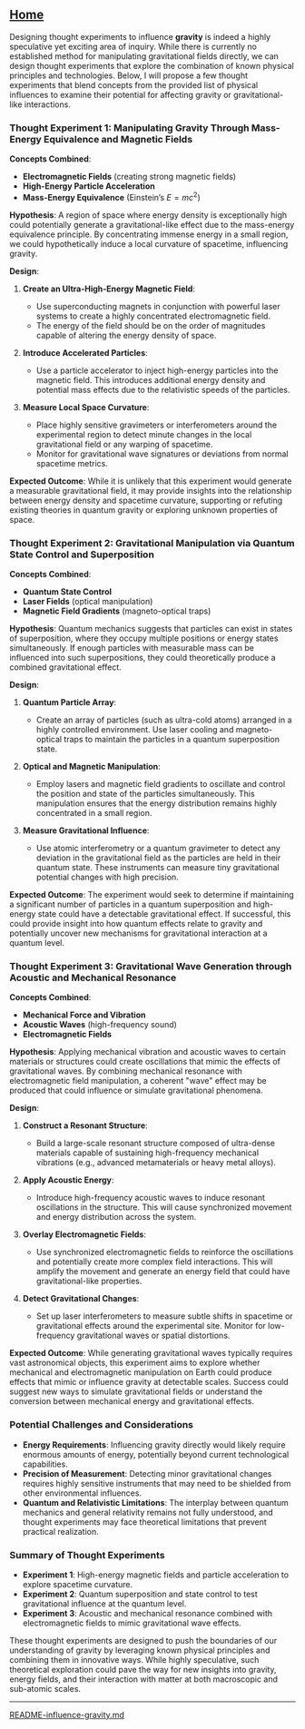 [Home](https://t2m.io/VwvDcuw)
---

Designing thought experiments to influence **gravity** is indeed a highly speculative yet exciting area of inquiry. While there is currently no established method for manipulating gravitational fields directly, we can design thought experiments that explore the combination of known physical principles and technologies. Below, I will propose a few thought experiments that blend concepts from the provided list of physical influences to examine their potential for affecting gravity or gravitational-like interactions.

### Thought Experiment 1: Manipulating Gravity Through Mass-Energy Equivalence and Magnetic Fields
**Concepts Combined**: 
- **Electromagnetic Fields** (creating strong magnetic fields)
- **High-Energy Particle Acceleration**
- **Mass-Energy Equivalence** (Einstein’s $E = mc^2$)

**Hypothesis**:
A region of space where energy density is exceptionally high could potentially generate a gravitational-like effect due to the mass-energy equivalence principle. By concentrating immense energy in a small region, we could hypothetically induce a local curvature of spacetime, influencing gravity.

**Design**:
1. **Create an Ultra-High-Energy Magnetic Field**:
   - Use superconducting magnets in conjunction with powerful laser systems to create a highly concentrated electromagnetic field.
   - The energy of the field should be on the order of magnitudes capable of altering the energy density of space.

2. **Introduce Accelerated Particles**:
   - Use a particle accelerator to inject high-energy particles into the magnetic field. This introduces additional energy density and potential mass effects due to the relativistic speeds of the particles.

3. **Measure Local Space Curvature**:
   - Place highly sensitive gravimeters or interferometers around the experimental region to detect minute changes in the local gravitational field or any warping of spacetime.
   - Monitor for gravitational wave signatures or deviations from normal spacetime metrics.

**Expected Outcome**:
While it is unlikely that this experiment would generate a measurable gravitational field, it may provide insights into the relationship between energy density and spacetime curvature, supporting or refuting existing theories in quantum gravity or exploring unknown properties of space.

### Thought Experiment 2: Gravitational Manipulation via Quantum State Control and Superposition
**Concepts Combined**:
- **Quantum State Control**
- **Laser Fields** (optical manipulation)
- **Magnetic Field Gradients** (magneto-optical traps)

**Hypothesis**:
Quantum mechanics suggests that particles can exist in states of superposition, where they occupy multiple positions or energy states simultaneously. If enough particles with measurable mass can be influenced into such superpositions, they could theoretically produce a combined gravitational effect.

**Design**:
1. **Quantum Particle Array**:
   - Create an array of particles (such as ultra-cold atoms) arranged in a highly controlled environment. Use laser cooling and magneto-optical traps to maintain the particles in a quantum superposition state.

2. **Optical and Magnetic Manipulation**:
   - Employ lasers and magnetic field gradients to oscillate and control the position and state of the particles simultaneously. This manipulation ensures that the energy distribution remains highly concentrated in a small region.

3. **Measure Gravitational Influence**:
   - Use atomic interferometry or a quantum gravimeter to detect any deviation in the gravitational field as the particles are held in their quantum state. These instruments can measure tiny gravitational potential changes with high precision.

**Expected Outcome**:
The experiment would seek to determine if maintaining a significant number of particles in a quantum superposition and high-energy state could have a detectable gravitational effect. If successful, this could provide insight into how quantum effects relate to gravity and potentially uncover new mechanisms for gravitational interaction at a quantum level.

### Thought Experiment 3: Gravitational Wave Generation through Acoustic and Mechanical Resonance
**Concepts Combined**:
- **Mechanical Force and Vibration**
- **Acoustic Waves** (high-frequency sound)
- **Electromagnetic Fields**

**Hypothesis**:
Applying mechanical vibration and acoustic waves to certain materials or structures could create oscillations that mimic the effects of gravitational waves. By combining mechanical resonance with electromagnetic field manipulation, a coherent "wave" effect may be produced that could influence or simulate gravitational phenomena.

**Design**:
1. **Construct a Resonant Structure**:
   - Build a large-scale resonant structure composed of ultra-dense materials capable of sustaining high-frequency mechanical vibrations (e.g., advanced metamaterials or heavy metal alloys).

2. **Apply Acoustic Energy**:
   - Introduce high-frequency acoustic waves to induce resonant oscillations in the structure. This will cause synchronized movement and energy distribution across the system.

3. **Overlay Electromagnetic Fields**:
   - Use synchronized electromagnetic fields to reinforce the oscillations and potentially create more complex field interactions. This will amplify the movement and generate an energy field that could have gravitational-like properties.

4. **Detect Gravitational Changes**:
   - Set up laser interferometers to measure subtle shifts in spacetime or gravitational effects around the experimental site. Monitor for low-frequency gravitational waves or spatial distortions.

**Expected Outcome**:
While generating gravitational waves typically requires vast astronomical objects, this experiment aims to explore whether mechanical and electromagnetic manipulation on Earth could produce effects that mimic or influence gravity at detectable scales. Success could suggest new ways to simulate gravitational fields or understand the conversion between mechanical energy and gravitational effects.

### Potential Challenges and Considerations
- **Energy Requirements**: Influencing gravity directly would likely require enormous amounts of energy, potentially beyond current technological capabilities.
- **Precision of Measurement**: Detecting minor gravitational changes requires highly sensitive instruments that may need to be shielded from other environmental influences.
- **Quantum and Relativistic Limitations**: The interplay between quantum mechanics and general relativity remains not fully understood, and thought experiments may face theoretical limitations that prevent practical realization.

### Summary of Thought Experiments
- **Experiment 1**: High-energy magnetic fields and particle acceleration to explore spacetime curvature.
- **Experiment 2**: Quantum superposition and state control to test gravitational influence at the quantum level.
- **Experiment 3**: Acoustic and mechanical resonance combined with electromagnetic fields to mimic gravitational wave effects.

These thought experiments are designed to push the boundaries of our understanding of gravity by leveraging known physical principles and combining them in innovative ways. While highly speculative, such theoretical exploration could pave the way for new insights into gravity, energy fields, and their interaction with matter at both macroscopic and sub-atomic scales.


---

[README-influence-gravity.md](https://t2m.io/DORvhSL)
